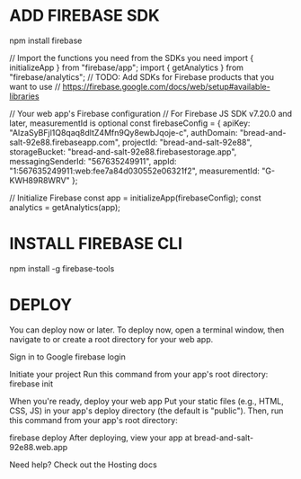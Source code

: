 # ADD FIREBASE SDK

npm install firebase

// Import the functions you need from the SDKs you need
import { initializeApp } from "firebase/app";
import { getAnalytics } from "firebase/analytics";
// TODO: Add SDKs for Firebase products that you want to use
// https://firebase.google.com/docs/web/setup#available-libraries

// Your web app's Firebase configuration
// For Firebase JS SDK v7.20.0 and later, measurementId is optional
const firebaseConfig = {
  apiKey: "AIzaSyBFjl1Q8qaq8dltZ4Mfn9Qy8ewbJqoje-c",
  authDomain: "bread-and-salt-92e88.firebaseapp.com",
  projectId: "bread-and-salt-92e88",
  storageBucket: "bread-and-salt-92e88.firebasestorage.app",
  messagingSenderId: "567635249911",
  appId: "1:567635249911:web:fee7a84d030552e06321f2",
  measurementId: "G-KWH89R8WRV"
};

// Initialize Firebase
const app = initializeApp(firebaseConfig);
const analytics = getAnalytics(app);

# INSTALL FIREBASE CLI

npm install -g firebase-tools

# DEPLOY 

You can deploy now or later. To deploy now, open a terminal window, then navigate to or create a root directory for your web app.

Sign in to Google
firebase login

Initiate your project
Run this command from your app's root directory:
firebase init

When you're ready, deploy your web app
Put your static files (e.g., HTML, CSS, JS) in your app's deploy directory (the default is "public"). Then, run this command from your app's root directory:

firebase deploy
After deploying, view your app at bread-and-salt-92e88.web.app

Need help? Check out the Hosting docs